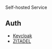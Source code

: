 Self-hosted Service

## Auth

- [Keycloak](https://www.keycloak.org/)
- [ZITADEL](https://zitadel.com/)
